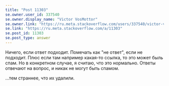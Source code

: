 ```yaml
---
title: "Post 11303"
se.owner.user_id: 337540
se.owner.display_name: "Victor VosMottor"
se.owner.link: "https://ru.meta.stackoverflow.com/users/337540/victor-vosmottor"
se.link: "https://ru.meta.stackoverflow.com/a/11303"
se.post_id: 11303
se.post_type: answer
---
```

<p>Ничего, если ответ подходит. Помечать как &quot;не ответ&quot;, если не подходит. Плюс если там например какая-то ссылка, то это может быль спам. Но в конкретном случае, я считаю, что это нормально. Ответы отвечают на вопрос, и никак не могут быть спамом.</p>
<p>...тем страннее, что их удалили.</p>
